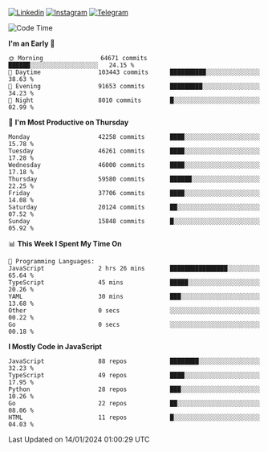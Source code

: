 [![Linkedin](https://img.shields.io/badge/-Archie-blue?style=flat-square&labelColor=gray&logo=Linkedin&logoColor=white&link=https://www.linkedin.com/in/archisdi)](https://www.linkedin.com/in/archisdi)
[![Instagram](https://img.shields.io/badge/-@archisdi-orange?style=flat-square&labelColor=gray&logo=Instagram&logoColor=white&link=https://www.instagram.com/archisdi)](https://www.instagram.com/archisdi)
[![Telegram](https://img.shields.io/badge/-aai-informational?style=flat-square&labelColor=gray&logo=telegram&logoColor=white&link=https://t.me/archisdi)](https://t.me/archisdi)

<!--START_SECTION:waka-->
![Code Time](http://img.shields.io/badge/Code%20Time-2%2C498%20hrs%2043%20mins-blue)

**I'm an Early 🐤** 

```text
🌞 Morning                64671 commits       ██████░░░░░░░░░░░░░░░░░░░   24.15 % 
🌆 Daytime                103443 commits      ██████████░░░░░░░░░░░░░░░   38.63 % 
🌃 Evening                91653 commits       █████████░░░░░░░░░░░░░░░░   34.23 % 
🌙 Night                  8010 commits        █░░░░░░░░░░░░░░░░░░░░░░░░   02.99 % 
```
📅 **I'm Most Productive on Thursday** 

```text
Monday                   42258 commits       ████░░░░░░░░░░░░░░░░░░░░░   15.78 % 
Tuesday                  46261 commits       ████░░░░░░░░░░░░░░░░░░░░░   17.28 % 
Wednesday                46000 commits       ████░░░░░░░░░░░░░░░░░░░░░   17.18 % 
Thursday                 59580 commits       ██████░░░░░░░░░░░░░░░░░░░   22.25 % 
Friday                   37706 commits       ████░░░░░░░░░░░░░░░░░░░░░   14.08 % 
Saturday                 20124 commits       ██░░░░░░░░░░░░░░░░░░░░░░░   07.52 % 
Sunday                   15848 commits       █░░░░░░░░░░░░░░░░░░░░░░░░   05.92 % 
```


📊 **This Week I Spent My Time On** 

```text
💬 Programming Languages: 
JavaScript               2 hrs 26 mins       ████████████████░░░░░░░░░   65.64 % 
TypeScript               45 mins             █████░░░░░░░░░░░░░░░░░░░░   20.26 % 
YAML                     30 mins             ███░░░░░░░░░░░░░░░░░░░░░░   13.68 % 
Other                    0 secs              ░░░░░░░░░░░░░░░░░░░░░░░░░   00.22 % 
Go                       0 secs              ░░░░░░░░░░░░░░░░░░░░░░░░░   00.18 % 
```

**I Mostly Code in JavaScript** 

```text
JavaScript               88 repos            ████████░░░░░░░░░░░░░░░░░   32.23 % 
TypeScript               49 repos            ████░░░░░░░░░░░░░░░░░░░░░   17.95 % 
Python                   28 repos            ███░░░░░░░░░░░░░░░░░░░░░░   10.26 % 
Go                       22 repos            ██░░░░░░░░░░░░░░░░░░░░░░░   08.06 % 
HTML                     11 repos            █░░░░░░░░░░░░░░░░░░░░░░░░   04.03 % 
```




 Last Updated on 14/01/2024 01:00:29 UTC
<!--END_SECTION:waka-->